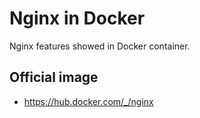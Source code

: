 # Nginx in Docker

Nginx features showed in Docker container.

## Official image
- https://hub.docker.com/_/nginx

